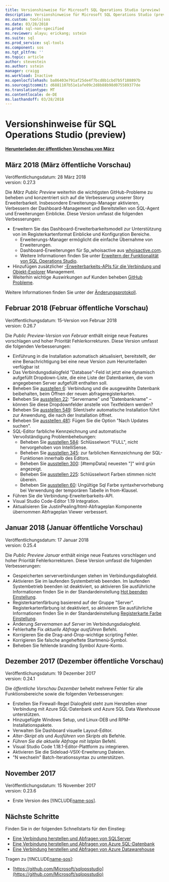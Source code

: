 ```yaml
---
title: Versionshinweise für Microsoft SQL Operations Studio (preview) | Microsoft Docs
description: Versionshinweise für Microsoft SQL Operations Studio (preview)
ms.custom: tools|sos
ms.date: 03/28/2018
ms.prod: sql-non-specified
ms.reviewer: alayu; erickang; sstein
ms.suite: sql
ms.prod_service: sql-tools
ms.component: sos
ms.tgt_pltfrm: ''
ms.topic: article
author: stevestein
ms.author: sstein
manager: craigg
ms.workload: Inactive
ms.openlocfilehash: ba86403e791af25de4f7bcd8b1cbd7b5f188897b
ms.sourcegitcommit: d6881107b51e1afe09c2d8b88b98d075589377de
ms.translationtype: MT
ms.contentlocale: de-DE
ms.lasthandoff: 03/28/2018
---
```

# <a name="sql-operations-studio-preview-release-notes"></a>Versionshinweise für SQL Operations Studio (preview)

**[Herunterladen der öffentlichen Vorschau von März](download.md)**

## <a name="march-2018-march-public-preview"></a>März 2018 (März öffentliche Vorschau)

Veröffentlichungsdatum: 28 März 2018  
version: 0.27.3

Die *März Public Preview* weiterhin die wichtigsten GitHub-Probleme zu beheben und konzentriert sich auf die Verbesserung unserer Story Erweiterbarkeit. Insbesondere Erweiterungs-Manager aktivieren, Verbessern der Dashboard-Management und Bereitstellen von SQL-Agent und Erweiterungen Einblicke. Diese Version umfasst die folgenden Verbesserungen:

- Erweitern Sie das Dashboard-Erweiterbarkeitsmodell zur Unterstützung von im Registerkartenformat Einblicke und Konfiguration Bereiche.
   - Erweiterungs-Manager ermöglicht die einfache Übernahme von Erweiterungen.
   - Dashboard-Erweiterungen für Sp_whoisactive aus [whoisactive.com](http://www.whoisactive.com).
   - Weitere Informationen finden Sie unter [Erweitern der Funktionalität von SQL Operations Studio](extensions.md).
- Hinzufügen zusätzlicher [-Erweiterbarkeits-APIs für die Verbindung und Objekt-Explorer](https://github.com/Microsoft/sqlopsstudio/wiki/Extensibility-API) Management.
- Weiterhin wichtige Auswirkungen auf Kunden beheben [GitHub Probleme](https://github.com/Microsoft/sqlopsstudio/issues).

Weitere Informationen finden Sie unter der [Änderungsprotokoll](https://github.com/Microsoft/sqlopsstudio/blob/master/CHANGELOG.md).


## <a name="february-2018-february-public-preview"></a>Februar 2018 (Februar öffentliche Vorschau)

Veröffentlichungsdatum: 15-Version von Februar 2018  
version: 0.26.7

Die *Public Preview-Version von Februar* enthält einige neue Features vorschlagen und hoher Priorität Fehlerkorrekturen. Diese Version umfasst die folgenden Verbesserungen:

- Einführung in die Installation automatisch aktualisiert, bereitstellt, der eine Benachrichtigung bei eine neue Version zum Herunterladen verfügbar ist 
- Das Verbindungsdialogfeld "Database"-Feld ist jetzt eine dynamisch aufgefüllt Dropdown-Liste, die eine Liste der Datenbanken, die vom angegebenen Server aufgefüllt enthalten soll.
- Beheben Sie [ausstellen 6](https://github.com/Microsoft/sqlopsstudio/issues/6): Verbindung und die ausgewählte Datenbank beibehalten, beim Öffnen der neuen abfrageregisterkarten.
- Beheben Sie [ausstellen 22](https://github.com/Microsoft/sqlopsstudio/issues/22): "Servername" und "Datenbankname" – können Sie diese Dropdownfelder anstelle von Textfeldern werden?
- Beheben Sie [ausstellen 549](https://github.com/Microsoft/sqlopsstudio/issues/549): Silent/sehr automatische Installation führt zur Anwendung, die nach der Installation öffnet.
- Beheben Sie [ausstellen 481](https://github.com/Microsoft/sqlopsstudio/issues/481): Fügen Sie die Option "Nach Updates suchen".
- SQL-Editor farbliche Kennzeichnung und automatische Vervollständigung Problembehebungen:
   - Beheben Sie [ausstellen 584](https://github.com/Microsoft/sqlopsstudio/issues/584): Schlüsselwort "FULL", nicht hervorgehoben von IntelliSense.
   - Beheben Sie [ausstellen 345](https://github.com/Microsoft/sqlopsstudio/issues/345): zur farblichen Kennzeichnung der SQL-Funktionen innerhalb des Editors.
   - Beheben Sie [ausstellen 300](https://github.com/Microsoft/sqlopsstudio/issues/300): [#tempData] neuesten "]" wird grün angezeigt.
   - Beheben Sie [ausstellen 225](https://github.com/Microsoft/sqlopsstudio/issues/225): Schlüsselwort Farben stimmen nicht überein.
   - Beheben Sie [ausstellen 60](https://github.com/Microsoft/sqlopsstudio/issues/60): Ungültige Sql Farbe syntaxhervorhebung bei Verwendung der temporären Tabelle in from-Klausel.
- Führen Sie die Verbindung-Erweiterbarkeits-API.
- Visual Studio Code-Editor 1.19 Integration.
- Aktualisieren Sie JustinPealing/html-Abfrageplan Komponente übernommen Abfrageplan Viewer verbessert.


## <a name="january-2018-january-public-preview"></a>Januar 2018 (Januar öffentliche Vorschau)

Veröffentlichungsdatum: 17 Januar 2018  
version: 0.25.4

Die *Public Preview Januar* enthält einige neue Features vorschlagen und hoher Priorität Fehlerkorrekturen. Diese Version umfasst die folgenden Verbesserungen:

- Gespeicherten serververbindungen stehen im Verbindungsdialogfeld.
- Aktivieren Sie im laufenden Systembetrieb beenden. Im laufenden Systembetrieb beenden ist deaktiviert, so aktivieren Sie ausführliche Informationen finden Sie in der Standardeinstellung [Hot beenden Einstellung](settings.md#hot-exit).
- Registerkartenfärbung basierend auf der Gruppe "Server". Registerkartenfärbung ist deaktiviert, so aktivieren Sie ausführliche Informationen finden Sie in der Standardeinstellung [Registerkarte Farbe Einstellung](settings.md#tab-color).
- Änderung *Servernamen* auf *Server* im Verbindungsdialogfeld.
- Fehlerhafte Fix *aktuelle Abfrage ausführen* Befehl.
- Korrigieren Sie die Drag-and-Drop-wichtige scripting Fehler.
- Korrigieren Sie falsche angeheftete Startmenü-Symbol.
- Beheben Sie fehlende branding Symbol Azure-Konto.


## <a name="december-2017-december-public-preview"></a>Dezember 2017 (Dezember öffentliche Vorschau)

Veröffentlichungsdatum: 19 Dezember 2017  
version: 0.24.1

Die *öffentliche Vorschau Dezember* behebt mehrere Fehler für alle Funktionsbereiche sowie die folgenden Verbesserungen:

- Erstellen Sie Firewall-Regel Dialogfeld steht zum Herstellen einer Verbindung mit Azure SQL-Datenbank und Azure SQL Data Warehouse unterstützen.
- Hinzugefügte Windows Setup, und Linux-DEB und RPM-Installationspakete.
- Verwalten Sie Dashboard visuelle Layout-Editor.
- *Alter-Skript als* und *Ausführen von Skripts als* Befehle.
- *Führen Sie die aktuelle Abfrage mit Istplan* Befehl.
- Visual Studio Code 1.18.1-Editor-Plattform zu integrieren.
- Aktivieren Sie die Sideload-VSIX-Erweiterung Dateien.
- "N wechseln" Batch-Iterationssyntax zu unterstützen.


## <a name="november-2017"></a>November 2017

Veröffentlichungsdatum: 15 November 2017  
version: 0.23.6

- Erste Version des [!INCLUDE[name-sos](../includes/name-sos-short.md)].


## <a name="next-steps"></a>Nächste Schritte

Finden Sie in der folgenden Schnellstarts für den Einstieg:
- [Eine Verbindung herstellen und Abfragen von SQLServer](quickstart-sql-server.md)
- [Eine Verbindung herstellen und Abfragen von Azure SQL-Datenbank](quickstart-sql-database.md)
- [Eine Verbindung herstellen und Abfragen von Azure Datawarehouse](quickstart-sql-dw.md)

Tragen zu [!INCLUDE[name-sos](../includes/name-sos-short.md)]:
- [https://github.com/Microsoft/sqlopsstudio](https://github.com/Microsoft/sqlopsstudio)
